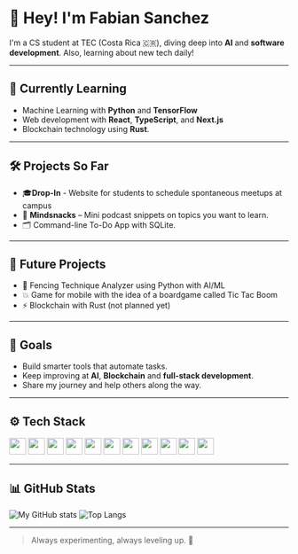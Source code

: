 # 👋 Hey! I'm Fabian Sanchez

I'm a CS student at TEC (Costa Rica 🇨🇷), diving deep into **AI** and **software development**. Also, learning about new tech daily!

---

## 🧠 Currently Learning
- Machine Learning with **Python** and **TensorFlow**
- Web development with **React**, **TypeScript**, and **Next.js**
- Blockchain technology using **Rust**.

---

## 🛠️ Projects So Far
- 🎓**Drop-In** - Website for students to schedule spontaneous meetups at campus
- 🧠 **Mindsnacks** – Mini podcast snippets on topics you want to learn.
- 🗂️ Command-line To-Do App with SQLite.

---

## 📜 Future Projects 
- 🤺 Fencing Technique Analyzer using Python with AI/ML
- 💥 Game for mobile with the idea of a boardgame called Tic Tac Boom
- ⚡ Blockchain with Rust (not planned yet)


--- 

## 🎯 Goals
- Build smarter tools that automate tasks.
- Keep improving at **AI**, **Blockchain** and **full-stack development**.
- Share my journey and help others along the way.

---

## ⚙️ Tech Stack

<p>
  <img src="https://cdn.jsdelivr.net/gh/devicons/devicon/icons/python/python-original.svg" height="30"/>
  <img src="https://cdn.jsdelivr.net/gh/devicons/devicon/icons/git/git-original.svg" height="30"/>
  <img src="https://cdn.jsdelivr.net/gh/devicons/devicon/icons/github/github-original.svg" height="30"/>
  <img src="https://cdn.jsdelivr.net/gh/devicons/devicon/icons/javascript/javascript-original.svg" height="30"/>
  <img src="https://cdn.jsdelivr.net/gh/devicons/devicon/icons/html5/html5-original.svg" height="30"/>
  <img src="https://cdn.jsdelivr.net/gh/devicons/devicon/icons/css3/css3-original.svg" height="30"/>
  <img src="https://cdn.jsdelivr.net/gh/devicons/devicon/icons/azure/azure-original.svg" height="30"/>
  <img src="https://raw.githubusercontent.com/marwin1991/profile-technology-icons/refs/heads/main/icons/tailwind_css.png" height="30"/>
  <img src="https://raw.githubusercontent.com/marwin1991/profile-technology-icons/refs/heads/main/icons/supabase.png" height="30"/>
  <img src="https://raw.githubusercontent.com/marwin1991/profile-technology-icons/refs/heads/main/icons/react.png" height="30"/>
  <img src="https://raw.githubusercontent.com/marwin1991/profile-technology-icons/refs/heads/main/icons/vite.png" height="30"/>
</p>

---

## 📊 GitHub Stats

![My GitHub stats](https://github-readme-stats.vercel.app/api?username=FabianSanchezD&show_icons=true&theme=radical)
![Top Langs](https://github-readme-stats.vercel.app/api/top-langs/?username=FabianSanchezD)




---

> Always experimenting, always leveling up. 🚀
